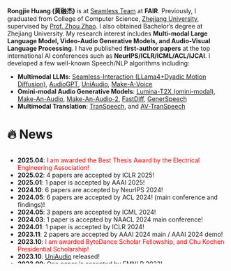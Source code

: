 **Rongjie Huang (黄融杰)** is at [Seamless Team](https://ai.meta.com/research/seamless-communication/) at **FAIR**. Previously, I graduated from College of Computer Science, [Zhejiang University](https://www.zju.edu.cn/english/), supervised by [Prof. Zhou Zhao](https://person.zju.edu.cn/zhaozhou). I also obtained Bachelor’s degree at Zhejiang University. My research interest includes **Multi-modal Large Language Model, Video-Audio Generative Models, and Audio-Visual Language Processing**. I have published **first-author papers** at the top international AI conferences such as **NeurIPS/ICLR/ICML/ACL/IJCAI**. I developed a few well-known Speech/NLP algorithms including:

- **Multimodal LLMs**: [Seamless-Interaction (LLama4+Dyadic Motion Diffusion)](https://ai.meta.com/blog/seamless-interaction-natural-conversational-dynamics/), [AudioGPT](https://github.com/AIGC-Audio/AudioGPT), [UniAudio](https://arxiv.org/abs/2310.00704), [Make-A-Voice](https://arxiv.org/abs/2305.19269)
- **Omini-modal Audio Generative Models**: [Lumina-T2X (omini-modal)](https://github.com/Alpha-VLLM/Lumina-T2X), [Make-An-Audio](https://github.com/Text-to-Audio/Make-An-Audio), [Make-An-Audio-2](https://github.com/bytedance/Make-An-Audio-2), [FastDiff](https://github.com/Rongjiehuang/FastDiff), [GenerSpeech](https://openreview.net/pdf?id=dmCyoqxEwHf)
- **Multimodal Translation**: [TranSpeech](https://arxiv.org/abs/2205.12523), and [AV-TranSpeech](https://arxiv.org/abs/2305.15403)


<!-- During my graduate study, I was lucky to collaborate with the CMU Speech Team led by [Prof. Shinji Watanabe](https://scholar.google.com/citations?user=U5xRA6QAAAAJ), and Audio Research Team at Zhejiang University.  -->

<!-- I was grateful to intern or collaborate at TikTok, Shanghai AI Lab, Tencent Seattle Lab, Alibaba Qwen, with [Yi Ren](https://github.com/RayeRen), [Jinglin Liu](https://github.com/MoonInTheRiver), [Chunlei Zhang](https://scholar.google.com/citations?user=NCKZGb0AAAAJ) and [Dong Yu](https://scholar.google.com/citations?user=tMY31_gAAAAJ). -->



<!-- In 2024, I lead or participate in the following research topics:
- Speech/NLP: multimodal generation and translation
- Large Language Models (LLMs): Audio/Visual
- Diffusion models: Image/Audio/3D -->


# 🔥 News

<style>
  .scrollable {
    max-height: 260px; /* 设置最大高度 */
    overflow-y: scroll; /* 设置垂直滚动条 */
  }
</style>

<div class="scrollable">
  <ul>
    <li><strong>2025.04</strong>: <font color="red"> I am awarded the Best Thesis Award by the Electrical Engineering Association! </font></li>
    <li><strong>2025.02</strong>: 4 papers are accepted by ICLR 2025! </li>
    <li><strong>2025.01</strong>: 1 paper is accepted by AAAI 2025!  </li>
    <li><strong>2024.10</strong>: 6 papers are accepted by NeurIPS 2024! </li>
    <li><strong>2024.05</strong>: 6 papers are accepted by ACL 2024! (main conference and findings)! </li>
    <li><strong>2024.05</strong>: 3 papers are accepted by ICML 2024!</li>
    <li><strong>2024.03</strong>: 1 paper is accepted by NAACL 2024 main conference!</li>
    <li><strong>2024.01</strong>: 1 paper is accepted by ICLR 2024!</li>
    <li><strong>2023.11</strong>: 2 papers are accepted by AAAI 2024 main / AAAI 2024 demo!</li>
    <li><strong>2023.10</strong>: <font color="red"> I am awarded ByteDance Scholar Fellowship, and Chu Kochen Presidential Scholarship! </font></li>
    <li><strong>2023.10</strong>: <a href="https://twitter.com/_akhaliq/status/1710112638422642732">UniAudio</a> released!</li>
    <li><strong>2023.09</strong>: One paper is accepted by EMNLP 2023!</li>
    <li><strong>2023.07</strong>: One paper is accepted by ACM-MM 2023! </li>
    <li><strong>2023.06</strong>: One paper is accepted by ICCV 2023! </li>
    <li><strong>2023.05</strong>: 8 papers are accepted by ACL 2023 (main conference and findings)! Thanks to my co-authors! </li>
    <li><strong>2023.04</strong>:  <a href="https://github.com/AIGC-Audio/AudioGPT">AudioGPT</a> and <a href="https://github.com/yangdongchao/AcademiCodec">HiFi-Codec</a> released!  </li>
    <li><strong>2023.04</strong>: One papers is accepted by ICML 2023! </li>
    <li><strong>2023.02</strong>: Make-An-Audio released! Media coverage: <a href="https://mp.weixin.qq.com/s/fphIJ13RWRIgGNTwYO06bw">Heart of Machine</a>, <a href="https://zhuanlan.zhihu.com/p/605228032">ByteDance</a> and <a href="https://twitter.com/_akhaliq/status/1619589070329348096">Twitter</a> </li>
    <li><strong>2023.01</strong>: One papers is accepted by ICLR 2023! </li>
    <li><strong>2022.09</strong>: Two papers are accepted by NeurIPS 2022! </li>
  </ul>
</div>

